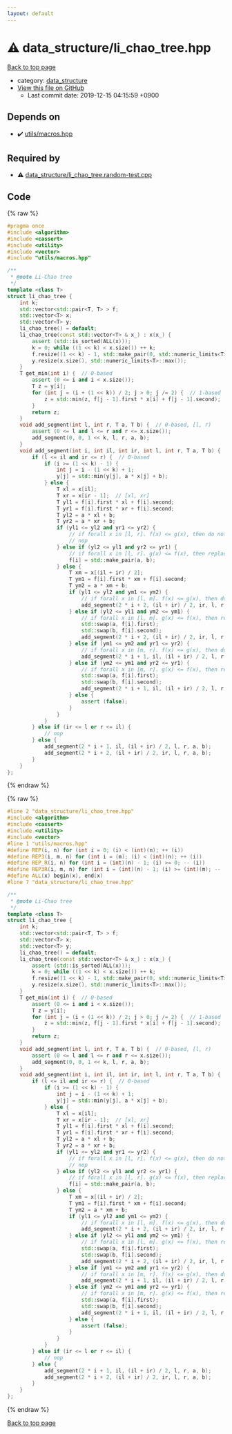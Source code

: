 ```yaml
---
layout: default
---
```


<!-- mathjax config similar to math.stackexchange -->
<script type="text/javascript" async
  src="https://cdnjs.cloudflare.com/ajax/libs/mathjax/2.7.5/MathJax.js?config=TeX-MML-AM_CHTML">
</script>
<script type="text/x-mathjax-config">
  MathJax.Hub.Config({
    TeX: { equationNumbers: { autoNumber: "AMS" }},
    tex2jax: {
      inlineMath: [ ['$','$'] ],
      processEscapes: true
    },
    "HTML-CSS": { matchFontHeight: false },
    displayAlign: "left",
    displayIndent: "2em"
  });
</script>

<script type="text/javascript" src="https://cdnjs.cloudflare.com/ajax/libs/jquery/3.4.1/jquery.min.js"></script>
<script src="https://cdn.jsdelivr.net/npm/jquery-balloon-js@1.1.2/jquery.balloon.min.js" integrity="sha256-ZEYs9VrgAeNuPvs15E39OsyOJaIkXEEt10fzxJ20+2I=" crossorigin="anonymous"></script>
<script type="text/javascript" src="../../assets/js/copy-button.js"></script>
<link rel="stylesheet" href="../../assets/css/copy-button.css" />


# :warning: data_structure/li_chao_tree.hpp

<a href="../../index.html">Back to top page</a>

* category: <a href="../../index.html#c8f6850ec2ec3fb32f203c1f4e3c2fd2">data_structure</a>
* <a href="{{ site.github.repository_url }}/blob/master/data_structure/li_chao_tree.hpp">View this file on GitHub</a>
    - Last commit date: 2019-12-15 04:15:59 +0900




## Depends on

* :heavy_check_mark: <a href="../utils/macros.hpp.html">utils/macros.hpp</a>


## Required by

* :warning: <a href="li_chao_tree.random-test.cpp.html">data_structure/li_chao_tree.random-test.cpp</a>


## Code

<a id="unbundled"></a>
{% raw %}
```cpp
#pragma once
#include <algorithm>
#include <cassert>
#include <utility>
#include <vector>
#include "utils/macros.hpp"

/**
 * @note Li-Chao tree
 */
template <class T>
struct li_chao_tree {
    int k;
    std::vector<std::pair<T, T> > f;
    std::vector<T> x;
    std::vector<T> y;
    li_chao_tree() = default;
    li_chao_tree(const std::vector<T> & x_) : x(x_) {
        assert (std::is_sorted(ALL(x)));
        k = 0; while ((1 << k) < x.size()) ++ k;
        f.resize((1 << k) - 1, std::make_pair(0, std::numeric_limits<T>::max()));
        y.resize(x.size(), std::numeric_limits<T>::max());
    }
    T get_min(int i) {  // 0-based
        assert (0 <= i and i < x.size());
        T z = y[i];
        for (int j = (i + (1 << k)) / 2; j > 0; j /= 2) {  // 1-based
            z = std::min(z, f[j - 1].first * x[i] + f[j - 1].second);
        }
        return z;
    }
    void add_segment(int l, int r, T a, T b) {  // 0-based, [l, r)
        assert (0 <= l and l <= r and r <= x.size());
        add_segment(0, 0, 1 << k, l, r, a, b);
    }
    void add_segment(int i, int il, int ir, int l, int r, T a, T b) {
        if (l <= il and ir <= r) {  // 0-based
            if (i >= (1 << k) - 1) {
                int j = i - (1 << k) + 1;
                y[j] = std::min(y[j], a * x[j] + b);
            } else {
                T xl = x[il];
                T xr = x[ir - 1];  // [xl, xr]
                T yl1 = f[i].first * xl + f[i].second;
                T yr1 = f[i].first * xr + f[i].second;
                T yl2 = a * xl + b;
                T yr2 = a * xr + b;
                if (yl1 <= yl2 and yr1 <= yr2) {
                    // if forall x in [l, r]. f(x) <= g(x), then do nothing
                    // nop
                } else if (yl2 <= yl1 and yr2 <= yr1) {
                    // if forall x in [l, r]. g(x) <= f(x), then replace f with g
                    f[i] = std::make_pair(a, b);
                } else {
                    T xm = x[(il + ir) / 2];
                    T ym1 = f[i].first * xm + f[i].second;
                    T ym2 = a * xm + b;
                    if (yl1 <= yl2 and ym1 <= ym2) {
                        // if forall x in [l, m]. f(x) <= g(x), then do recursion for [m, r] with f
                        add_segment(2 * i + 2, (il + ir) / 2, ir, l, r, a, b);
                    } else if (yl2 <= yl1 and ym2 <= ym1) {
                        // if forall x in [l, m]. g(x) <= f(x), then replace f with g and do recursion for [m, r] with g
                        std::swap(a, f[i].first);
                        std::swap(b, f[i].second);
                        add_segment(2 * i + 2, (il + ir) / 2, ir, l, r, a, b);
                    } else if (ym1 <= ym2 and yr1 <= yr2) {
                        // if forall x in [m, r]. f(x) <= g(x), then do recursion for [l, m] with f
                        add_segment(2 * i + 1, il, (il + ir) / 2, l, r, a, b);
                    } else if (ym2 <= ym1 and yr2 <= yr1) {
                        // if forall x in [m, r]. g(x) <= f(x), then replace f with g and do recursion for [l, m] with g
                        std::swap(a, f[i].first);
                        std::swap(b, f[i].second);
                        add_segment(2 * i + 1, il, (il + ir) / 2, l, r, a, b);
                    } else {
                        assert (false);
                    }
                }
            }
        } else if (ir <= l or r <= il) {
            // nop
        } else {
            add_segment(2 * i + 1, il, (il + ir) / 2, l, r, a, b);
            add_segment(2 * i + 2, (il + ir) / 2, ir, l, r, a, b);
        }
    }
};

```
{% endraw %}

<a id="bundled"></a>
{% raw %}
```cpp
#line 2 "data_structure/li_chao_tree.hpp"
#include <algorithm>
#include <cassert>
#include <utility>
#include <vector>
#line 1 "utils/macros.hpp"
#define REP(i, n) for (int i = 0; (i) < (int)(n); ++ (i))
#define REP3(i, m, n) for (int i = (m); (i) < (int)(n); ++ (i))
#define REP_R(i, n) for (int i = (int)(n) - 1; (i) >= 0; -- (i))
#define REP3R(i, m, n) for (int i = (int)(n) - 1; (i) >= (int)(m); -- (i))
#define ALL(x) begin(x), end(x)
#line 7 "data_structure/li_chao_tree.hpp"

/**
 * @note Li-Chao tree
 */
template <class T>
struct li_chao_tree {
    int k;
    std::vector<std::pair<T, T> > f;
    std::vector<T> x;
    std::vector<T> y;
    li_chao_tree() = default;
    li_chao_tree(const std::vector<T> & x_) : x(x_) {
        assert (std::is_sorted(ALL(x)));
        k = 0; while ((1 << k) < x.size()) ++ k;
        f.resize((1 << k) - 1, std::make_pair(0, std::numeric_limits<T>::max()));
        y.resize(x.size(), std::numeric_limits<T>::max());
    }
    T get_min(int i) {  // 0-based
        assert (0 <= i and i < x.size());
        T z = y[i];
        for (int j = (i + (1 << k)) / 2; j > 0; j /= 2) {  // 1-based
            z = std::min(z, f[j - 1].first * x[i] + f[j - 1].second);
        }
        return z;
    }
    void add_segment(int l, int r, T a, T b) {  // 0-based, [l, r)
        assert (0 <= l and l <= r and r <= x.size());
        add_segment(0, 0, 1 << k, l, r, a, b);
    }
    void add_segment(int i, int il, int ir, int l, int r, T a, T b) {
        if (l <= il and ir <= r) {  // 0-based
            if (i >= (1 << k) - 1) {
                int j = i - (1 << k) + 1;
                y[j] = std::min(y[j], a * x[j] + b);
            } else {
                T xl = x[il];
                T xr = x[ir - 1];  // [xl, xr]
                T yl1 = f[i].first * xl + f[i].second;
                T yr1 = f[i].first * xr + f[i].second;
                T yl2 = a * xl + b;
                T yr2 = a * xr + b;
                if (yl1 <= yl2 and yr1 <= yr2) {
                    // if forall x in [l, r]. f(x) <= g(x), then do nothing
                    // nop
                } else if (yl2 <= yl1 and yr2 <= yr1) {
                    // if forall x in [l, r]. g(x) <= f(x), then replace f with g
                    f[i] = std::make_pair(a, b);
                } else {
                    T xm = x[(il + ir) / 2];
                    T ym1 = f[i].first * xm + f[i].second;
                    T ym2 = a * xm + b;
                    if (yl1 <= yl2 and ym1 <= ym2) {
                        // if forall x in [l, m]. f(x) <= g(x), then do recursion for [m, r] with f
                        add_segment(2 * i + 2, (il + ir) / 2, ir, l, r, a, b);
                    } else if (yl2 <= yl1 and ym2 <= ym1) {
                        // if forall x in [l, m]. g(x) <= f(x), then replace f with g and do recursion for [m, r] with g
                        std::swap(a, f[i].first);
                        std::swap(b, f[i].second);
                        add_segment(2 * i + 2, (il + ir) / 2, ir, l, r, a, b);
                    } else if (ym1 <= ym2 and yr1 <= yr2) {
                        // if forall x in [m, r]. f(x) <= g(x), then do recursion for [l, m] with f
                        add_segment(2 * i + 1, il, (il + ir) / 2, l, r, a, b);
                    } else if (ym2 <= ym1 and yr2 <= yr1) {
                        // if forall x in [m, r]. g(x) <= f(x), then replace f with g and do recursion for [l, m] with g
                        std::swap(a, f[i].first);
                        std::swap(b, f[i].second);
                        add_segment(2 * i + 1, il, (il + ir) / 2, l, r, a, b);
                    } else {
                        assert (false);
                    }
                }
            }
        } else if (ir <= l or r <= il) {
            // nop
        } else {
            add_segment(2 * i + 1, il, (il + ir) / 2, l, r, a, b);
            add_segment(2 * i + 2, (il + ir) / 2, ir, l, r, a, b);
        }
    }
};

```
{% endraw %}

<a href="../../index.html">Back to top page</a>

